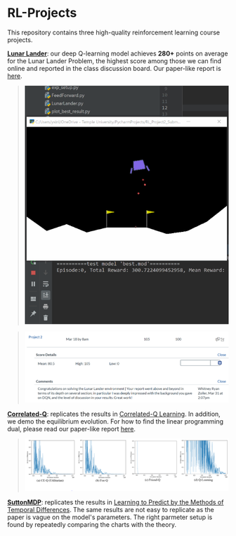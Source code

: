 # RL-Projects

This repository contains three high-quality reinforcement learning course projects.

[**Lunar Lander**](LunarLander): our deep Q-learning model achieves **280+** points on average for the Lunar Lander Problem, the highest score among those we can find online and reported in the class discussion board. Our paper-like report is [here](LunarLander/dqn_lunar_lander.pdf).

>![Best Model Demo](LunarLander/demo.gif)

>![Feedback](LunarLander/feedback.PNG)

[**Correlated-Q**](CorrelatedQ): replicates the results in [Correlated-Q Learning](https://www.aaai.org/Papers/Symposia/Spring/2002/SS-02-02/SS02-02-012.pdf). In addition, we demo the equilibrium evolution. For how to find the linear programming dual, please read our paper-like report [here](CorrelatedQ/reproduction_correlated_q.pdf).

>![CorrelatedQ Replication](CorrelatedQ/imgs/q_diff.PNG) 

[**SuttonMDP**](SuttonMDP): replicates the results in [Learning to Predict by the Methods of Temporal Differences](https://link.springer.com/content/pdf/10.1007/BF00115009.pdf). The same results are not easy to replicate as the paper is vague on the model's parameters. The right parmeter setup is found by repeatedly comparing the charts with the theory. 
